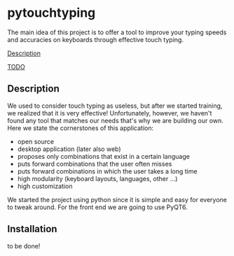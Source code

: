 # pytouchtyping

The main idea of this project is to offer a tool to improve your typing speeds and accuracies on keyboards through effective touch typing.

[Description](##-description)

[TODO](/TODO.md)

## Description

We used to consider touch typing as useless, but after we started training, we realized that it is very effective! Unfortunately, however, we haven't found any tool that matches our needs that's why we are building our own.
Here we state the cornerstones of this application:

- open source
- desktop application (later also web)
- proposes only combinations that exist in a certain language
- puts forward combinations that the user often misses
- puts forward combinations in which the user takes a long time
- high modularity (keyboard layouts, languages, other ...)
- high customization

We started the project using python since it is simple and easy for everyone to tweak around. For the front end we are going to use PyQT6.

## Installation

to be done!